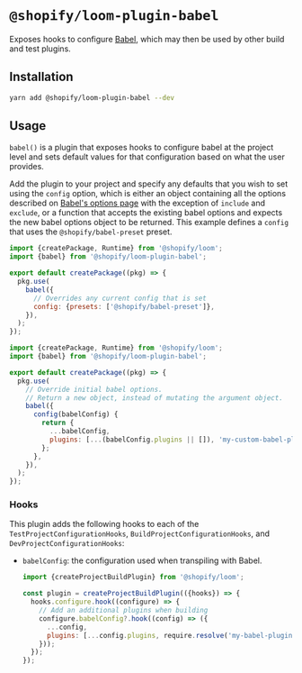 # `@shopify/loom-plugin-babel`

Exposes hooks to configure [Babel](https://babeljs.io), which may then be used by other build and test plugins.

## Installation

```sh
yarn add @shopify/loom-plugin-babel --dev
```

## Usage

`babel()` is a plugin that exposes hooks to configure babel at the project level and sets default values for that configuration based on what the user provides.

Add the plugin to your project and specify any defaults that you wish to set using the `config` option, which is either an object containing all the options described on [Babel's options page](https://babeljs.io/docs/en/options) with the exception of `include` and `exclude`, or a function that accepts the existing babel options and expects the new babel options object to be returned. This example defines a `config` that uses the `@shopify/babel-preset` preset.

```js
import {createPackage, Runtime} from '@shopify/loom';
import {babel} from '@shopify/loom-plugin-babel';

export default createPackage((pkg) => {
  pkg.use(
    babel({
      // Overrides any current config that is set
      config: {presets: ['@shopify/babel-preset']},
    }),
  );
});
```

```js
import {createPackage, Runtime} from '@shopify/loom';
import {babel} from '@shopify/loom-plugin-babel';

export default createPackage((pkg) => {
  pkg.use(
    // Override initial babel options.
    // Return a new object, instead of mutating the argument object.
    babel({
      config(babelConfig) {
        return {
          ...babelConfig,
          plugins: [...(babelConfig.plugins || []), 'my-custom-babel-plugin'],
        };
      },
    }),
  );
});
```

### Hooks

This plugin adds the following hooks to each of the `TestProjectConfigurationHooks`, `BuildProjectConfigurationHooks`, and `DevProjectConfigurationHooks`:

- `babelConfig`: the configuration used when transpiling with Babel.

  ```js
  import {createProjectBuildPlugin} from '@shopify/loom';

  const plugin = createProjectBuildPlugin(({hooks}) => {
    hooks.configure.hook((configure) => {
      // Add an additional plugins when building
      configure.babelConfig?.hook((config) => ({
        ...config,
        plugins: [...config.plugins, require.resolve('my-babel-plugin')],
      }));
    });
  });
  ```
